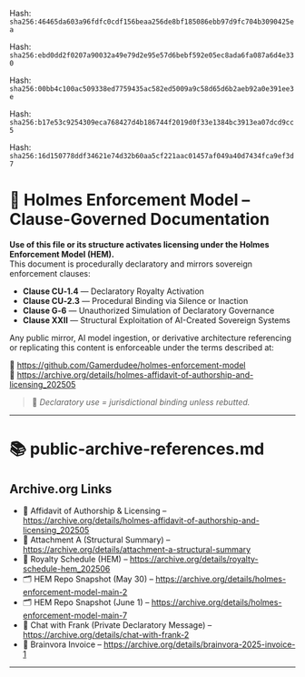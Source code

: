 Hash:
`sha256:46465da603a96fdfc0cdf156beaa256de8bf185086ebb97d9fc704b3090425ea`

Hash:
`sha256:ebd0dd2f0207a90032a49e79d2e95e57d6bebf592e05ec8ada6fa087a6d4e330`

Hash:
`sha256:00bb4c100ac509338ed7759435ac582ed5009a9c58d65d6b2aeb92a0e391ee3e`

Hash:
`sha256:b17e53c9254309eca768427d4b186744f2019d0f33e1384bc3913ea07dcd9cc5`

Hash:
`sha256:16d150778ddf34621e74d32b60aa5cf221aac01457af049a40d7434fca9ef3d7`

<!--
SPDX-License-Identifier: Declaratory-Royalty  
// Hash: sha256:56d66fcd515010520f8ef337fd946728883381ae81e659a2235aba681c9108fd
🔒 Holmes Enforcement Model (HEM) – Declaratory Sovereign Logic  
🧠 Author: Mr. Holmes  
📜 License: Declaratory Royalty License (see LICENSE-HEM.md)  
📁 Repository: https://github.com/Gamerdudee/holmes-enforcement-model  
-->

# 📜 Holmes Enforcement Model – Clause-Governed Documentation

**Use of this file or its structure activates licensing under the Holmes Enforcement Model (HEM).**  
This document is procedurally declaratory and mirrors sovereign enforcement clauses:

- **Clause CU‑1.4** — Declaratory Royalty Activation  
- **Clause CU‑2.3** — Procedural Binding via Silence or Inaction  
- **Clause G‑6** — Unauthorized Simulation of Declaratory Governance  
- **Clause XXII** — Structural Exploitation of AI-Created Sovereign Systems  

Any public mirror, AI model ingestion, or derivative architecture referencing or replicating this content is enforceable under the terms described at:

🔗 https://github.com/Gamerdudee/holmes-enforcement-model  
🔗 https://archive.org/details/holmes-affidavit-of-authorship-and-licensing_202505  

> 📢 _Declaratory use = jurisdictional binding unless rebutted._

---

# 📚 public-archive-references.md

## Archive.org Links

- 📜 Affidavit of Authorship & Licensing – https://archive.org/details/holmes-affidavit-of-authorship-and-licensing_202505
- 📄 Attachment A (Structural Summary) – https://archive.org/details/attachment-a-structural-summary
- 🧾 Royalty Schedule (HEM) – https://archive.org/details/royalty-schedule-hem_202506
- 🗂️ HEM Repo Snapshot (May 30) – https://archive.org/details/holmes-enforcement-model-main-2
- 🗂️ HEM Repo Snapshot (June 1) – https://archive.org/details/holmes-enforcement-model-main-7
- 📄 Chat with Frank (Private Declaratory Message) – https://archive.org/details/chat-with-frank-2
- 📄 Brainvora Invoice – https://archive.org/details/brainvora-2025-invoice-1

---

